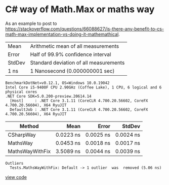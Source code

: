 # C# way of Math.Max or maths way

As an example to post to https://stackoverflow.com/questions/66088627/is-there-any-benefit-to-cs-math-max-implementation-vs-doing-it-mathemathical.

| | |
|---|---|
|  Mean   | Arithmetic mean of all measurements |
|  Error  | Half of 99.9% confidence interval |
|  StdDev | Standard deviation of all measurements |
|  1 ns   | 1 Nanosecond (0.000000001 sec) |

    BenchmarkDotNet=v0.12.1, OS=Windows 10.0.19042
    Intel Core i5-9400F CPU 2.90GHz (Coffee Lake), 1 CPU, 6 logical and 6 physical cores
    .NET Core SDK=5.0.200-preview.20614.14
      [Host]     : .NET Core 3.1.11 (CoreCLR 4.700.20.56602, CoreFX 4.700.20.56604), X64 RyuJIT
      DefaultJob : .NET Core 3.1.11 (CoreCLR 4.700.20.56602, CoreFX 4.700.20.56604), X64 RyuJIT

|          Method |      Mean |     Error |    StdDev |
|---------------- |----------:|----------:|----------:|
|       CSharpWay | 0.0223 ns | 0.0025 ns | 0.0024 ns |
|        MathsWay | 0.0453 ns | 0.0018 ns | 0.0017 ns |
| MathsWayWithFix | 3.5089 ns | 0.0044 ns | 0.0039 ns |

    Outliers
      Tests.MathsWayWithFix: Default -> 1 outlier  was  removed (5.06 ns)

[view code](TestMaxValue/Program.cs)

